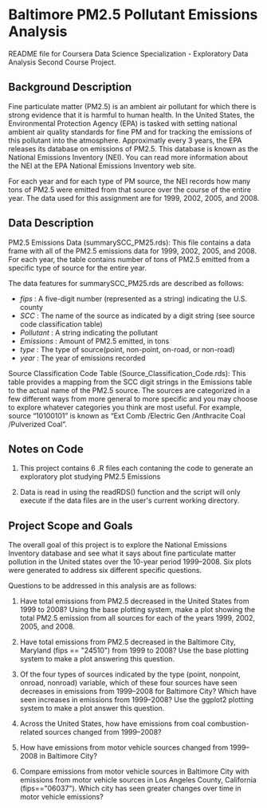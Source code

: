 # Baltimore PM2.5 Pollutant Emissions Analysis

README file for Coursera Data Science Specialization - Exploratory Data Analysis Second Course Project.

## Background Description

Fine particulate matter (PM2.5) is an ambient air pollutant for which there is strong evidence that it is harmful to human health. In the United States, the Environmental Protection Agency (EPA) is tasked with setting national ambient air quality standards for fine PM and for tracking the emissions of this pollutant into the atmosphere. Approximatly every 3 years, the EPA releases its database on emissions of PM2.5. This database is known as the National Emissions Inventory (NEI). You can read more information about the NEI at the EPA National Emissions Inventory web site.

For each year and for each type of PM source, the NEI records how many tons of PM2.5 were emitted from that source over the course of the entire year. The data used for this assignment are for 1999, 2002, 2005, and 2008.

## Data Description

PM2.5 Emissions Data (summarySCC_PM25.rds): This file contains a data frame with all of the PM2.5 emissions data for 1999, 2002, 2005, and 2008. For each year, the table contains number of tons of PM2.5 emitted from a specific type of source for the entire year.

The data features for summarySCC_PM25.rds are described as follows:
* *fips* : A five-digit number (represented as a string) indicating the U.S. county
* *SCC* : The name of the source as indicated by a digit string (see source code classification table)
* *Pollutant* : A string indicating the pollutant
* *Emissions* : Amount of PM2.5 emitted, in tons
* *type* : The type of source(point, non-point, on-road, or non-road)
* *year* : The year of emissions recorded

Source Classification Code Table (Source_Classification_Code.rds): This table provides a mapping from the SCC digit strings in the Emissions table to the actual name of the PM2.5 source. The sources are categorized in a few different ways from more general to more specific and you may choose to explore whatever categories you think are most useful. For example, source “10100101” is known as “Ext Comb /Electric Gen /Anthracite Coal /Pulverized Coal”.

## Notes on Code

1. This project contains 6 .R files each contaning the code to generate an exploratory plot studying PM2.5 Emissions

2. Data is read in using the readRDS() function and the script will only execute if the data files are in the user's current working directory.

## Project Scope and Goals

The overall goal of this project is to explore the National Emissions Inventory database and see what it says about fine particulate matter pollution in the United states over the 10-year period 1999–2008. Six plots were generated to address six different specific questions.

Questions to be addressed in this analysis are as follows:

1. Have total emissions from PM2.5 decreased in the United States from 1999 to 2008? Using the base plotting system, make a plot showing the total PM2.5 emission from all sources for each of the years 1999, 2002, 2005, and 2008.

2. Have total emissions from PM2.5 decreased in the Baltimore City, Maryland (fips == "24510") from 1999 to 2008? Use the base plotting system to make a plot answering this question.

3. Of the four types of sources indicated by the type (point, nonpoint, onroad, nonroad) variable, which of these four sources have seen decreases in emissions from 1999–2008 for Baltimore City? Which have seen increases in emissions from 1999–2008? Use the ggplot2 plotting system to make a plot answer this question.

4. Across the United States, how have emissions from coal combustion-related sources changed from 1999–2008?

5. How have emissions from motor vehicle sources changed from 1999–2008 in Baltimore City?

6. Compare emissions from motor vehicle sources in Baltimore City with emissions from motor vehicle sources in Los Angeles County, California (fips=="06037"). Which city has seen greater changes over time in motor vehicle emissions?
